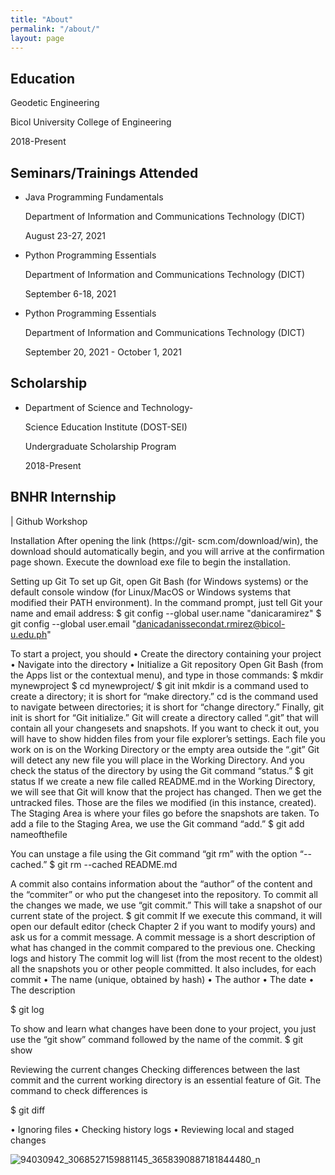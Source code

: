 ```yaml
---
title: "About"
permalink: "/about/"
layout: page
---
```


## Education

Geodetic Engineering

Bicol University College of Engineering

2018-Present

## Seminars/Trainings Attended

 - Java Programming Fundamentals
 
   Department of Information and Communications Technology (DICT)
  
   August 23-27, 2021
  
 - Python Programming Essentials
 
   Department of Information and Communications Technology (DICT)
  
   September 6-18, 2021
  

 - Python Programming Essentials
 
   Department of Information and Communications Technology (DICT)
  
   September 20, 2021 - October 1, 2021
   

## Scholarship

- Department of Science and Technology-

  Science Education Institute (DOST-SEI)

  Undergraduate Scholarship Program

  2018-Present
  
## BNHR Internship

| Github Workshop
 
Installation
After opening the link (https://git- scm.com/download/win), the download should automatically begin, and you will arrive at the confirmation page shown. Execute the download exe file to begin the installation. 

Setting up Git
To set up Git, open Git Bash (for Windows systems) or the default console window (for Linux/MacOS or Windows systems that modified their PATH environment). In the command prompt, just tell Git your name and email address: 
$ git config --global user.name "danicaramirez"
$ git config --global user.email "danicadanissecondat.rmirez@bicol-u.edu.ph" 

To start a project, you should
•	Create the directory containing your project 
•	Navigate into the directory 
•	Initialize a Git repository 
Open Git Bash (from the Apps list or the contextual menu), and type in those commands: 
$ mkdir mynewproject
$ cd mynewproject/
$ git init
mkdir is a command used to create a directory; it is short for “make directory.” cd is the command used to navigate between directories; it is short for “change directory.” Finally, git init is short for “Git initialize.” Git will create a directory called “.git” that will contain all your changesets and snapshots. If you want to check it out, you will have to show hidden files from your file explorer’s settings. Each file you work on is on the Working Directory or the empty area outside the “.git” 
Git will detect any new file you will place in the Working Directory. And you check the status of the directory by using the Git command “status.” 
$ git status 
If we create a new file called README.md in the Working Directory, we will see that Git will know that the project has changed. Then we get the untracked files. Those are the files we modified (in this instance, created). 
The Staging Area is where your files go before the snapshots are taken. 
To add a file to the Staging Area, we use the Git command “add.” 
$ git add nameofthefile

You can unstage a file using the Git command “git rm” with the option “--cached.” 
$ git rm --cached README.md 

A commit also contains information about the “author” of the content and the “commiter” or who put the changeset into the repository. 
To commit all the changes we made, we use “git commit.” This will take a snapshot of our current state of the project. 
$ git commit 
If we execute this command, it will open our default editor (check Chapter 2 if you want to modify yours) and ask us for a commit message. A commit message is a short description of what has changed in the commit compared to the previous one. 
Checking logs and history 
The commit log will list (from the most recent to the oldest) all the snapshots you or other people committed. It also includes, for each commit 
•	The name (unique, obtained by hash) 
•	The author 
•	The date 
•	The description 

$ git log 

To show and learn what changes have been done to your project, you just use the “git show” command followed by the name of the commit. 
$ git show <name>

Reviewing the current changes 
Checking differences between the last commit and the current working directory is an essential feature of Git. The command to check differences is 

$ git diff 

•	Ignoring files 
•	Checking history logs 
•	Reviewing local and staged changes 













 
 
 

![94030942_3068527159881145_3658390887181844480_n](https://user-images.githubusercontent.com/90082311/135710164-4c26e29e-c3c0-43aa-b653-32b28b26e0c6.jpg)


     
